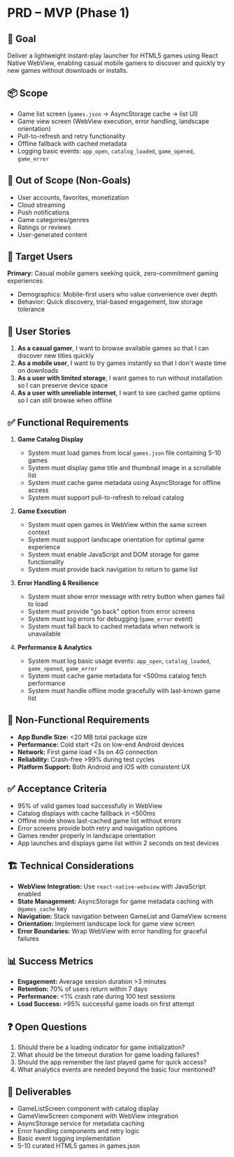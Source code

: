 # PRD – MVP (Phase 1)

## 🎯 Goal
Deliver a lightweight instant-play launcher for HTML5 games using React Native WebView, enabling casual mobile gamers to discover and quickly try new games without downloads or installs.

## 📦 Scope
- Game list screen (`games.json` → AsyncStorage cache → list UI)
- Game view screen (WebView execution, error handling, landscape orientation)
- Pull-to-refresh and retry functionality
- Offline fallback with cached metadata
- Logging basic events: `app_open`, `catalog_loaded`, `game_opened`, `game_error`

## 🚫 Out of Scope (Non-Goals)
- User accounts, favorites, monetization
- Cloud streaming
- Push notifications
- Game categories/genres
- Ratings or reviews
- User-generated content

## 👤 Target Users
**Primary:** Casual mobile gamers seeking quick, zero-commitment gaming experiences
- Demographics: Mobile-first users who value convenience over depth
- Behavior: Quick discovery, trial-based engagement, low storage tolerance

## 📱 User Stories
1. **As a casual gamer**, I want to browse available games so that I can discover new titles quickly
2. **As a mobile user**, I want to try games instantly so that I don't waste time on downloads
3. **As a user with limited storage**, I want games to run without installation so I can preserve device space
4. **As a user with unreliable internet**, I want to see cached game options so I can still browse when offline

## ✅ Functional Requirements

1. **Game Catalog Display**
   - System must load games from local `games.json` file containing 5-10 games
   - System must display game title and thumbnail image in a scrollable list
   - System must cache game metadata using AsyncStorage for offline access
   - System must support pull-to-refresh to reload catalog

2. **Game Execution**
   - System must open games in WebView within the same screen context
   - System must support landscape orientation for optimal game experience
   - System must enable JavaScript and DOM storage for game functionality
   - System must provide back navigation to return to game list

3. **Error Handling & Resilience**
   - System must show error message with retry button when games fail to load
   - System must provide "go back" option from error screens
   - System must log errors for debugging (`game_error` event)
   - System must fall back to cached metadata when network is unavailable

4. **Performance & Analytics**
   - System must log basic usage events: `app_open`, `catalog_loaded`, `game_opened`, `game_error`
   - System must cache game metadata for <500ms catalog fetch performance
   - System must handle offline mode gracefully with last-known game list

## 🔑 Non-Functional Requirements
- **App Bundle Size:** <20 MB total package size
- **Performance:** Cold start <2s on low-end Android devices
- **Network:** First game load <3s on 4G connection
- **Reliability:** Crash-free >99% during test cycles
- **Platform Support:** Both Android and iOS with consistent UX

## ✅ Acceptance Criteria
- 95% of valid games load successfully in WebView
- Catalog displays with cache fallback in <500ms
- Offline mode shows last-cached game list without errors
- Error screens provide both retry and navigation options
- Games render properly in landscape orientation
- App launches and displays game list within 2 seconds on test devices

## 🏗️ Technical Considerations
- **WebView Integration:** Use `react-native-webview` with JavaScript enabled
- **State Management:** AsyncStorage for game metadata caching with `@games_cache` key
- **Navigation:** Stack navigation between GameList and GameView screens
- **Orientation:** Implement landscape lock for game view screen
- **Error Boundaries:** Wrap WebView with error handling for graceful failures

## 📊 Success Metrics
- **Engagement:** Average session duration >3 minutes
- **Retention:** 70% of users return within 7 days
- **Performance:** <1% crash rate during 100 test sessions
- **Load Success:** >95% successful game loads on first attempt

## ❓ Open Questions
1. Should there be a loading indicator for game initialization?
2. What should be the timeout duration for game loading failures?
3. Should the app remember the last played game for quick access?
4. What analytics events are needed beyond the basic four mentioned?

## 📁 Deliverables
- GameListScreen component with catalog display
- GameViewScreen component with WebView integration  
- AsyncStorage service for metadata caching
- Error handling components and retry logic
- Basic event logging implementation
- 5-10 curated HTML5 games in games.json